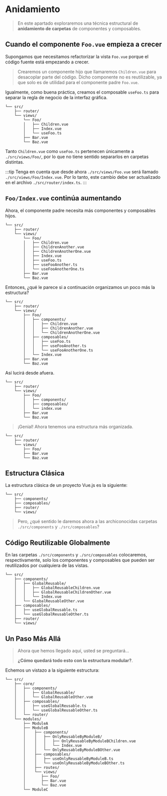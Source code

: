 # Anidamiento

>En este apartado exploraremos una técnica estructural de **anidamiento de carpetas** de componentes y composables.

## Cuando el componente `Foo.vue` empieza a crecer

Supongamos que necesitamos refactorizar la vista `Foo.vue` porque el código fuente está empezando a crecer.

>Crearemos un componente hijo que llamaremos `Children.vue` para desacoplar parte del código. Dicho componente no es reutilizable, ya que solo es de utilidad para el componente padre `Foo.vue`.

Igualmente, como buena práctica, creamos el composable `useFoo.ts` para separar la regla de negocio de la interfaz gráfica.

```sh{4,5,6,7}
└── src/
    ├── router/
    └── views/
        └── Foo/
        │   ├── Children.vue
        │   ├── Index.vue
        │   └── useFoo.ts
        ├── Bar.vue
        └── Baz.vue
```

Tanto `Children.vue` como `useFoo.ts` pertenecen únicamente a `./src/views/Foo/`, por lo que no tiene sentido separarlos en carpetas distintas.

:::tip
Tenga en cuenta que desde ahora `./src/views/Foo.vue` será llamado `./src/views/Foo/Index.vue`. Por lo tanto, este cambio debe ser actualizado en el archivo `./src/router/index.ts`.
:::

## `Foo/Index.vue` continúa aumentando

Ahora, el componente padre necesita más componentes y composables hijos.

```sh{6,7,10,11}
└── src/
    ├── router/
    └── views/
        └── Foo/
        │   ├── Children.vue
        │   ├── ChildrenAnother.vue
        │   ├── ChildrenAnotherOne.vue
        │   ├── Index.vue
        │   ├── useFoo.ts
        │   ├── useFooAnother.ts
        │   └── useFooAnotherOne.ts
        ├── Bar.vue
        └── Baz.vue
```

Entonces, ¿qué le parece si a continuación organizamos un poco más la estructura?

```sh{5,9}
└── src/
    ├── router/
    └── views/
        ├── Foo/
        │   ├── components/
        │   │   ├── Children.vue
        │   │   ├── ChildrenAnother.vue
        │   │   └── ChildrenAnotherOne.vue
        │   ├── composables/
        │   │   ├── useFoo.ts
        │   │   ├── useFooAnother.ts
        │   │   └── useFooAnotherOne.ts
        │   └── Index.vue
        ├── Bar.vue
        └── Baz.vue
```
Así lucirá desde afuera.

```sh{5,6}
└── src/
    ├── router/
    └── views/
        ├── Foo/
        │   ├── components/
        │   ├── composables/
        │   └── index.vue
        ├── Bar.vue
        └── Baz.vue
```

>¡Genial! Ahora tenemos una estructura más organizada.

```sh{4}
└── src/
    ├── router/
    └── views/
        ├── Foo/
        ├── Bar.vue
        └── Baz.vue
```

## Estructura Clásica

La estructura clásica de un proyecto Vue.js es la siguiente:

```sh{2,3}
└── src/
    ├── components/
    ├── composables/
    ├── router/
    └── views/
```

>Pero, ¿qué sentido le daremos ahora a las archiconocidas carpetas `./src/components` y `./src/composables`?

## Código Reutilizable Globalmente

En las carpetas `./src/components` y `./src/composables` colocaremos, respectivamente, solo los componentes y composables que pueden ser reutilizados por cualquiera de las vistas.

```sh{3,4,5,6,7,9,10}
└── src/
    ├── components/
    │   ├── GlobalReusable/
    │   │   ├── GlobalReusableChildren.vue
    │   │   ├── GlobalReusableChildrenOther.vue
    │   │   └── Index.vue
    │   └── GlobalReusableOther.vue
    ├── composables/
    │   ├── useGlobalReusable.ts
    │   └── useGlobalReusableOther.ts
    ├── router/
    └── views/
```

## Un Paso Más Allá

>Ahora que hemos llegado aquí, usted se preguntará...
>
>**¿Cómo quedará todo esto con la estructura modular?**.

Echemos un vistazo a la siguiente estructura:

```sh{4,5,7,8,14,15,16,17,19,20}
└── src/
    ├── core/
    │   ├── components/
    │   │   ├── GlobalReusable/
    │   │   └── GlobalReusableOther.vue
    │   ├── composables/
    │   │   ├── useGlobalReusable.ts
    │   │   └── useGlobalReusableOther.ts
    │   └── router/    
    └── modules/
        ├── ModuleA
        ├── ModuleB
        │    ├── components/
        │    │   ├── OnlyReusableByModuleB/
        │    │   │   ├── OnlyReusableByModuleBChildren.vue
        │    │   │   └── Index.vue
        │    │   └── OnlyReusableByModuleBOther.vue
        │    ├── composables/
        │    │   ├── useOnlyReusableByModuleB.ts
        │    │   └── useOnlyReusableByModuleBOther.ts
        │    ├── routes/
        │    └── views/
        │       ├── Foo/
        │       ├── Bar.vue
        │       └── Baz.vue
        └── ModuleC
```
